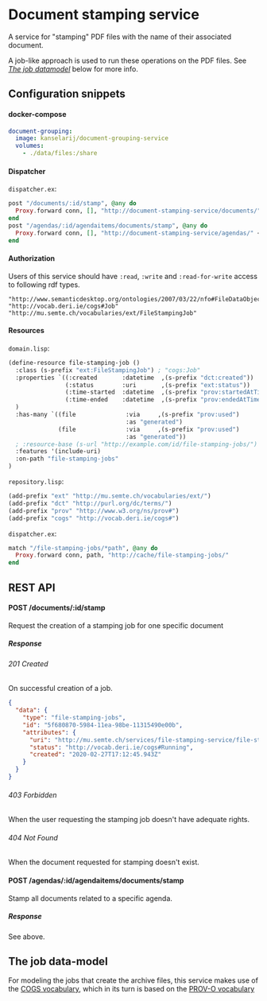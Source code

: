 # Document stamping service
A service for "stamping" PDF files with the name of their associated document.

A job-like approach is used to run these operations on the PDF files. See [*The job datamodel*](#The-job-data-model) below for more info.

## Configuration snippets

#### docker-compose

```yml
document-grouping:
  image: kanselarij/document-grouping-service
  volumes:
    - ./data/files:/share
```

#### Dispatcher

`dispatcher.ex`:
```elixir
post "/documents/:id/stamp", @any do
  Proxy.forward conn, [], "http://document-stamping-service/documents/" <> id <> "/stamp"
end
post "/agendas/:id/agendaitems/documents/stamp", @any do
  Proxy.forward conn, [], "http://document-stamping-service/agendas/" <> id <> "/agendaitems/documents/stamp"
end
```

#### Authorization

Users of this service should have `:read`, `:write` and `:read-for-write` access to following rdf types.
```
"http://www.semanticdesktop.org/ontologies/2007/03/22/nfo#FileDataObject"
"http://vocab.deri.ie/cogs#Job"
"http://mu.semte.ch/vocabularies/ext/FileStampingJob"
```

#### Resources

`domain.lisp`:
```lisp
(define-resource file-stamping-job ()
  :class (s-prefix "ext:FileStampingJob") ; "cogs:Job"
  :properties `((:created       :datetime  ,(s-prefix "dct:created"))
                (:status        :uri       ,(s-prefix "ext:status"))
                (:time-started  :datetime  ,(s-prefix "prov:startedAtTime"))
                (:time-ended    :datetime  ,(s-prefix "prov:endedAtTime"))
  )
  :has-many `((file              :via     ,(s-prefix "prov:used")
                                 :as "generated")
              (file              :via     ,(s-prefix "prov:used")
                                 :as "generated"))
  ; :resource-base (s-url "http://example.com/id/file-stamping-jobs/")
  :features '(include-uri)
  :on-path "file-stamping-jobs"
)
```

`repository.lisp`:
```lisp
(add-prefix "ext" "http://mu.semte.ch/vocabularies/ext/")
(add-prefix "dct" "http://purl.org/dc/terms/")
(add-prefix "prov" "http://www.w3.org/ns/prov#")
(add-prefix "cogs" "http://vocab.deri.ie/cogs#")
```

`dispatcher.ex`:
```elixir
match "/file-stamping-jobs/*path", @any do
  Proxy.forward conn, path, "http://cache/file-stamping-jobs/"
end
```

## REST API
#### POST /documents/:id/stamp
Request the creation of a stamping job for one specific document

##### Response
###### 201 Created
On successful creation of a job.

```json
{
  "data": {
    "type": "file-stamping-jobs",
    "id": "5f680870-5984-11ea-98be-11315490e00b",
    "attributes": {
      "uri": "http://mu.semte.ch/services/file-stamping-service/file-stamping-jobs/5f680870-5984-11ea-98be-11315490e00b",
      "status": "http://vocab.deri.ie/cogs#Running",
      "created": "2020-02-27T17:12:45.943Z"
    }
  }
}
```

###### 403 Forbidden
When the user requesting the stamping job doesn't have adequate rights.

###### 404 Not Found
When the document requested for stamping doesn't exist.

#### POST /agendas/:id/agendaitems/documents/stamp
Stamp all documents related to a specific agenda.  

##### Response
See above.

## The job data-model

For modeling the jobs that create the archive files, this service makes use of the [COGS vocabulary](http://vocab.deri.ie/cogs#Job), which in its turn is based on the [PROV-O vocabulary](https://www.w3.org/TR/2013/REC-prov-o-20130430/#prov-o-at-a-glance)
